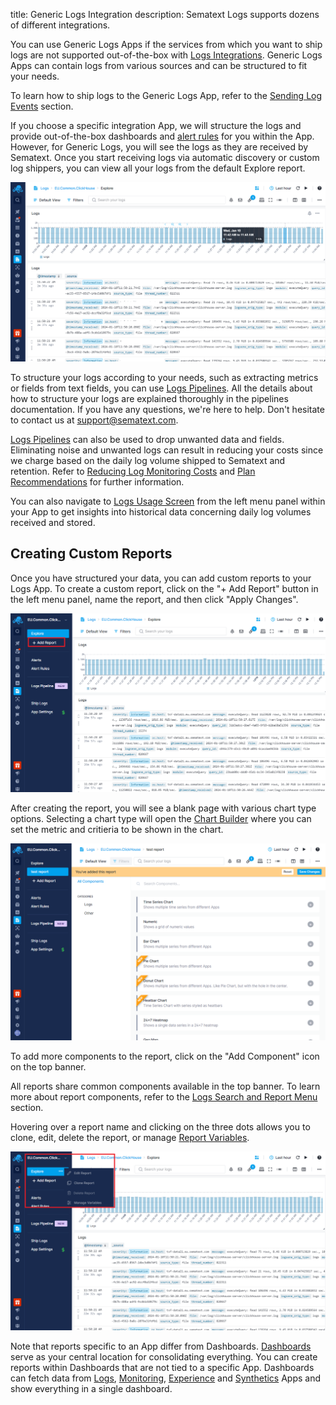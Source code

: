title: Generic Logs Integration
description: Sematext Logs supports dozens of different integrations.

You can use Generic Logs Apps if the services from which you want to ship logs are not supported out-of-the-box with [Logs Integrations](https://sematext.com/docs/integration/). Generic Logs Apps can contain logs from various sources and can be structured to fit your needs.

To learn how to ship logs to the Generic Logs App, refer to the [Sending Log Events](https://sematext.com/docs/logs/sending-log-events/#generic-logs-app) section.

If you choose a specific integration App, we will structure the logs and provide out-of-the-box dashboards and [alert rules](https://sematext.com/docs/alerts/) for you within the App. However, for Generic Logs, you will see the logs as they are received by Sematext. Once you start receiving logs via automatic discovery or custom log shippers, you can view all your logs from the default Explore report.

![Generic Logs Explore Report](../images/integrations/generic-logs-app-explore.png)

To structure your logs according to your needs, such as extracting metrics or fields from text fields, you can use [Logs Pipelines](https://sematext.com/docs/logs/pipelines/). All the details about how to structure your logs are explained thoroughly in the pipelines documentation. If you have any questions, we're here to help. Don't hesitate to contact us at support@sematext.com.

[Logs Pipelines](https://sematext.com/docs/logs/pipelines/) can also be used to drop unwanted data and fields. Eliminating noise and unwanted logs can result in reducing your costs since we charge based on the daily log volume shipped to Sematext and retention. Refer to [Reducing Log Monitoring Costs](https://sematext.com/docs/logs/reduce-costs-with-pipelines/) and [Plan Recommendations](https://sematext.com/docs/logs/plan-recommendations/) for further information.

You can also navigate to [Logs Usage Screen](https://sematext.com/docs/logs/logs-usage-screen/) from the left menu panel within your App to get insights into historical data concerning daily log volumes received and stored.

## Creating Custom Reports

Once you have structured your data, you can add custom reports to your Logs App. To create a custom report, click on the "+ Add Report" button in the left menu panel, name the report, and then click "Apply Changes".

![Generic Logs Edit Report](../images/integrations/generic-logs-app-add-report.png)

After creating the report, you will see a blank page with various chart type options. Selecting a chart type will open the [Chart Builder](https://sematext.com/docs/dashboards/chart-builder/) where you can set the metric and critieria to be shown in the chart.

![Generic Logs Edit Report](../images/integrations/generic-logs-app-new-report.png)

To add more components to the report, click on the "Add Component" icon on the top banner.

All reports share common components available in the top banner. To learn more about report components, refer to the [Logs Search and Report Menu](https://sematext.com/docs/logs/reports-and-components/#logs-search-and-report-menu)  section.

Hovering over a report name and clicking on the three dots allows you to clone, edit, delete the report, or manage [Report Variables](https://sematext.com/docs/dashboards/report-variables/).

![Generic Logs Edit Report](../images/integrations/generic-logs-app-edit-report.png)

Note that reports specific to an App differ from Dashboards. [Dashboards](https://sematext.com/docs/dashboards/) serve as your central location for consolidating everything. You can create reports within Dashboards that are not tied to a specific App. Dashboards can fetch data from [Logs](https://sematext.com/docs/logs/), [Monitoring](https://sematext.com/docs/monitoring/), [Experience](https://sematext.com/docs/experience/) and [Synthetics](https://sematext.com/docs/synthetics/) Apps and show everything in a single dashboard.
